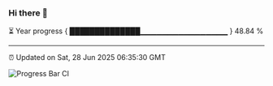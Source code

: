 ### Hi there 👋

⏳ Year progress { ██████████████▁▁▁▁▁▁▁▁▁▁▁▁▁▁▁▁ } 48.84 %

---

⏰ Updated on Sat, 28 Jun 2025 06:35:30 GMT

![Progress Bar CI](https://github.com/DhruviPatel157/GitHub-Actions-Demo/workflows/Progress%20Bar%20CI/badge.svg)
